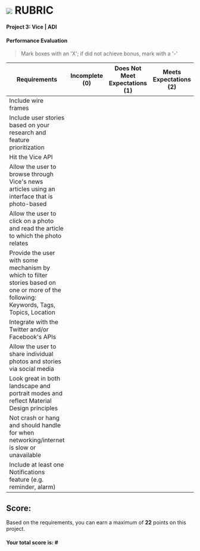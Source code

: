 # ![](https://ga-dash.s3.amazonaws.com/production/assets/logo-9f88ae6c9c3871690e33280fcf557f33.png) RUBRIC
**Project 3: Vice | ADI** 	 						


#### Performance Evaluation
> Mark boxes with an 'X'; if did not achieve bonus, mark with a '-'

| Requirements | Incomplete (0) | Does Not Meet Expectations (1) | Meets Expectations (2) | Exceeds Expectations (3) |
|---|---|---|---|---|
| Include wire frames | | | | n/a |
| Include user stories based on your research and feature prioritization | | | | n/a |
| Hit the Vice API | | | | n/a |
| Allow the user to browse through Vice's news articles using an interface that is photo-based | | | | n/a |
| Allow the user to click on a photo and read the article to which the photo relates | | | | n/a |
| Provide the user with some mechanism by which to filter stories based on one or more of the following: Keywords, Tags, Topics, Location | | |  | n/a |
| Integrate with the Twitter and/or Facebook's APIs | | | | n/a |
| Allow the user to share individual photos and stories via social media | | | | n/a |
| Look great in both landscape and portrait modes and reflect Material Design principles | | | | n/a |
| Not crash or hang and should handle for when networking/internet is slow or unavailable | | | | n/a |
| Include at least one Notifications feature (e.g. reminder, alarm) | | | | n/a |


## Score:
Based on the requirements, you can earn a maximum of  **22**  points on this project.

#### Your total score is: **#**
